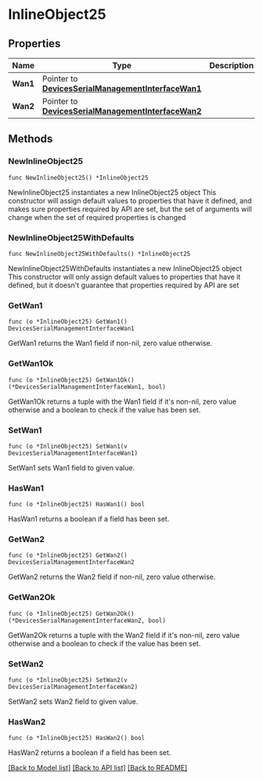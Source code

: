 # InlineObject25

## Properties

Name | Type | Description | Notes
------------ | ------------- | ------------- | -------------
**Wan1** | Pointer to [**DevicesSerialManagementInterfaceWan1**](DevicesSerialManagementInterfaceWan1.md) |  | [optional] 
**Wan2** | Pointer to [**DevicesSerialManagementInterfaceWan2**](DevicesSerialManagementInterfaceWan2.md) |  | [optional] 

## Methods

### NewInlineObject25

`func NewInlineObject25() *InlineObject25`

NewInlineObject25 instantiates a new InlineObject25 object
This constructor will assign default values to properties that have it defined,
and makes sure properties required by API are set, but the set of arguments
will change when the set of required properties is changed

### NewInlineObject25WithDefaults

`func NewInlineObject25WithDefaults() *InlineObject25`

NewInlineObject25WithDefaults instantiates a new InlineObject25 object
This constructor will only assign default values to properties that have it defined,
but it doesn't guarantee that properties required by API are set

### GetWan1

`func (o *InlineObject25) GetWan1() DevicesSerialManagementInterfaceWan1`

GetWan1 returns the Wan1 field if non-nil, zero value otherwise.

### GetWan1Ok

`func (o *InlineObject25) GetWan1Ok() (*DevicesSerialManagementInterfaceWan1, bool)`

GetWan1Ok returns a tuple with the Wan1 field if it's non-nil, zero value otherwise
and a boolean to check if the value has been set.

### SetWan1

`func (o *InlineObject25) SetWan1(v DevicesSerialManagementInterfaceWan1)`

SetWan1 sets Wan1 field to given value.

### HasWan1

`func (o *InlineObject25) HasWan1() bool`

HasWan1 returns a boolean if a field has been set.

### GetWan2

`func (o *InlineObject25) GetWan2() DevicesSerialManagementInterfaceWan2`

GetWan2 returns the Wan2 field if non-nil, zero value otherwise.

### GetWan2Ok

`func (o *InlineObject25) GetWan2Ok() (*DevicesSerialManagementInterfaceWan2, bool)`

GetWan2Ok returns a tuple with the Wan2 field if it's non-nil, zero value otherwise
and a boolean to check if the value has been set.

### SetWan2

`func (o *InlineObject25) SetWan2(v DevicesSerialManagementInterfaceWan2)`

SetWan2 sets Wan2 field to given value.

### HasWan2

`func (o *InlineObject25) HasWan2() bool`

HasWan2 returns a boolean if a field has been set.


[[Back to Model list]](../README.md#documentation-for-models) [[Back to API list]](../README.md#documentation-for-api-endpoints) [[Back to README]](../README.md)


